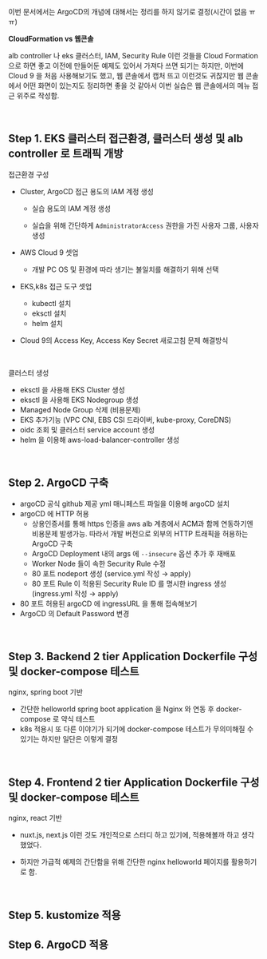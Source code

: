 이번 문서에서는 ArgoCD의 개념에 대해서는 정리를 하지 않기로 결정(시간이 없음 ㅠㅠ)<br>

**CloudFormation vs 웹콘솔**<br>

alb controller 나 eks 클러스터, IAM, Security Rule 이런 것들을 Cloud Formation 으로 하면 좋고 이전에 만들어둔 예제도 있어서 가져다 쓰면 되기는 하지만, 이번에 Cloud 9 을 처음 사용해보기도 했고, 웹 콘솔에서 캡처 뜨고 이런것도 귀찮지만 웹 콘솔에서 어떤 화면이 있는지도 정리하면 좋을 것 같아서 이번 실습은 웹 콘솔에서의 메뉴 접근 위주로 작성함.<br>

<br>



## Step 1. EKS 클러스터 접근환경, 클러스터 생성 및 alb controller 로 트래픽 개방 

접근환경 구성

- Cluster, ArgoCD 접근 용도의 IAM 계정 생성
  - 실습 용도의 IAM 계정 생성

  - 실습을 위해 간단하게 `AdministratorAccess` 권한을 가진 사용자 그룹, 사용자 생성

- AWS Cloud 9 셋업 
  - 개발 PC OS 및 환경에 따라 생기는 불일치를 해결하기 위해 선택

- EKS,k8s 접근 도구 셋업

  - kubectl 설치
  - eksctl 설치
  - helm 설치

- Cloud 9의 Access Key, Access Key Secret 새로고침 문제 해결방식

<br>



클러스터 생성

- eksctl 을 사용해 EKS Cluster 생성 
- eksctl 을 사용해 EKS Nodegroup 생성
- Managed Node Group 삭제 (비용문제)
- EKS 추가기능 (VPC CNI, EBS CSI 드라이버, kube-proxy, CoreDNS)
- oidc 조회 및 클러스터 service account 생성
- helm 을 이용해 aws-load-balancer-controller 생성

<br>



## Step 2. ArgoCD 구축

- argoCD 공식 github 제공 yml 매니페스트 파일을 이용해 argoCD 설치
- argoCD 에 HTTP 허용 
  - 상용인증서를 통해 https 인증을 aws alb 계층에서 ACM과 함께 연동하기엔 비용문제 발생가능. 따라서 개발 버전으로 외부의 HTTP 트래픽을 허용하는 ArgoCD 구축
  - ArgoCD Deployment 내의 args 에 `--insecure` 옵션 추가 후 재배포
  - Worker Node 들이 속한 Security Rule 수정
  - 80 포트 nodeport 생성 (service.yml 작성 → apply)
  - 80 포트 Rule 이 적용된 Security Rule ID 를 명시한 ingress 생성 (ingress.yml 작성 → apply)
- 80 포트 허용된 argoCD 에 ingressURL 을 통해 접속해보기
- ArgoCD 의 Default Password 변경

<br>



## Step 3. Backend 2 tier Application Dockerfile 구성 및 docker-compose 테스트

nginx, spring boot 기반

- 간단한 helloworld spring boot application 을 Nginx 와 연동 후 docker-compose 로 약식 테스트
- k8s 적용시 또 다른 이야기가 되기에 docker-compose 테스트가 무의미해질 수 있기는 하지만 일단은 이렇게 결정

<br>



## Step 4. Frontend 2 tier Application Dockerfile 구성 및 docker-compose 테스트

nginx, react 기반

- nuxt.js, next.js 이런 것도 개인적으로 스터디 하고 있기에, 적용해볼까 하고 생각했었다. 

- 하지만 가급적 예제의 간단함을 위해 간단한 nginx helloworld 페이지를 활용하기로 함.

<br>



## Step 5. kustomize 적용



## Step 6. ArgoCD 적용





